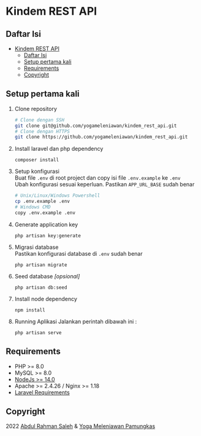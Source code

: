# Kindem REST API

## Daftar Isi
- [Kindem REST API](#kindem-REST-API)
  - [Daftar Isi](#daftar-isi)
  - [Setup pertama kali](#setup-pertama-kali)
  - [Requirements](#requirements)
  - [Copyright](#copyright)


## Setup pertama kali
1. Clone repository
	```bash
	# Clone dengan SSH
	git clone git@github.com/yogameleniawan/kindem_rest_api.git
	# Clone dengan HTTPS
	git clone https://github.com/yogameleniawan/kindem_rest_api.git
	```
2. Install laravel dan php dependency
	```
	composer install
	```
3. Setup konfigurasi  
Buat file `.env` di root project dan copy isi file `.env.example` ke `.env`  
Ubah konfigurasi sesuai keperluan. Pastikan `APP_URL_BASE` sudah benar
	```bash
	# Unix/Linux/Windows Powershell
	cp .env.example .env
	# Windows CMD
	copy .env.example .env
	```
4. Generate application key
	```
	php artisan key:generate
	```
5. Migrasi database  
Pastikan konfigurasi database di `.env` sudah benar
	```
	php artisan migrate
	```
6. Seed database _[opsional]_
	```
	php artisan db:seed
	```
7. Install node dependency
	```
	npm install
	```
8. Running Aplikasi
    Jalankan perintah dibawah ini :
    ```
	php artisan serve
    ```
    
## Requirements
- PHP >= 8.0
- MySQL >= 8.0
- [NodeJs >= 14.0](https://nodejs.org/en/download/)
- Apache >= 2.4.26 / Nginx >= 1.18
- [Laravel Requirements](https://laravel.com/docs/8.x/installation)

## Copyright
2022 [Abdul Rahman Saleh](https://www.linkedin.com/in/abdul-rahman-saleh-714120217/) & [Yoga Meleniawan Pamungkas](https://www.linkedin.com/in/yogameleniawan)
